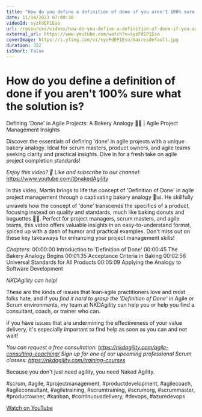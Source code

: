 ```yaml
---
title: "How do you define a definition of done if you aren't 100% sure what the solution is?"
date: 11/14/2023 07:00:30
videoId: syzFdEP1Eso
url: /resources/videos/how-do-you-define-a-definition-of-done-if-you-aren't-100-sure-what-the-solution-is-
external_url: https://www.youtube.com/watch?v=syzFdEP1Eso
coverImage: https://i.ytimg.com/vi/syzFdEP1Eso/maxresdefault.jpg
duration: 352
isShort: False
---
```


# How do you define a definition of done if you aren't 100% sure what the solution is?

Defining 'Done' in Agile Projects: A Bakery Analogy 🍩🥖 | Agile Project Management Insights

Discover the essentials of defining 'done' in agile projects with a unique bakery analogy. Ideal for scrum masters, product owners, and agile teams seeking clarity and practical insights. Dive in for a fresh take on agile project completion standards!

*Enjoy this video? 🔔 Like and subscribe to our channel:* https://www.youtube.com/@nakedAgility

In this video, Martin brings to life the concept of 'Definition of Done' in agile project management through a captivating bakery analogy 🥐📊. He skillfully unravels how the concept of 'done' transcends the specifics of a product, focusing instead on quality and standards, much like baking donuts and baguettes 🍩🥖. Perfect for project managers, scrum masters, and agile teams, this video offers valuable insights in an easy-to-understand format, spiced up with a dash of humor and practical examples. Don't miss out on these key takeaways for enhancing your project management skills!

*Chapters:*
00:00:00 Introduction to 'Definition of Done'
00:00:45 The Bakery Analogy Begins
00:01:35 Acceptance Criteria in Baking
00:02:56 Universal Standards for All Products
00:05:09 Applying the Analogy to Software Development

*NKDAgility can help!*

These are the kinds of issues that lean-agile practitioners love and most folks hate, and if you _find it hard to grasp the 'Definition of Done'_ in Agile or Scrum environments, my team at NKDAgility can help you or help you find a consultant, coach, or trainer who can.

If you have issues that are undermining the effectiveness of your value delivery, it's especially important to find help as soon as you can and not wait!

_You can request a free consultation: https://nkdagility.com/agile-consulting-coaching/_
_Sign up for one of our upcoming professional Scrum classes: https://nkdagility.com/training-courses_

Because you don't just need agility, you need Naked Agility.

#scrum, #agile, #projectmanagement, #productdevelopment, #agilecoach, #agileconsultant, #agiletraining, #scrumtraining, #scrumorg, #scrummaster, #productowner, #kanban, #continuousdelivery, #devops, #azuredevops

[Watch on YouTube](https://www.youtube.com/watch?v=syzFdEP1Eso)
